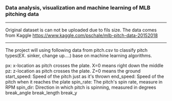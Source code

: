 ### Data analysis, visualization and machine learning of MLB pitching data
---

Original dataset is can not be uploaded due to fils size.
The data comes from Kaggle https://www.kaggle.com/pschale/mlb-pitch-data-20152018


---

The project will using following data from pitch.csv to classify pitch types(EX. sinker, change up....) base on machine learning algorithms.

px: x-location as pitch crosses the plate. X=0 means right down the middle
pz: z-location as pitch crosses the plate. Z=0 means the ground
start_speed: Speed of the pitch just as it's thrown
end_speed: Speed of the pitch when it reaches the plate
spin_rate: The pitch's spin rate, measure in RPM
spin_dir: Direction in which pitch is spinning, measured in degrees
break_angle
break_length
break_y
